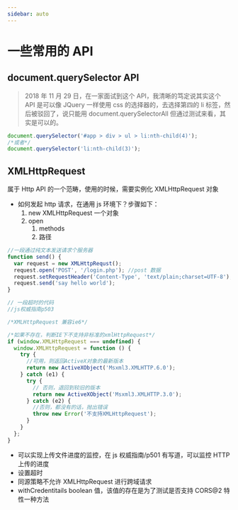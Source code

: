 ```yaml
---
sidebar: auto
---
```


# 一些常用的 API

## document.querySelector API

> 2018 年 11 月 29 日，在一家面试到这个 API，我清晰的笃定说其实这个 API 是可以像 JQuery 一样使用 css 的选择器的，去选择第四的 li 标签，然后被驳回了，说只能用 document.querySelectorAll
> 但通过测试来看，其实是可以的。

```js
document.querySelector('#app > div > ul > li:nth-child(4)');
/*或者*/
document.querySelector('li:nth-child(3)');
```

## XMLHttpRequest

属于 Http API 的一个范畴，使用的时候，需要实例化 XMLHttpRequest 对象

- 如何发起 http 请求，在通用 js 环境下？步骤如下：
  1. new XMLHttpRequest 一个对象
  2. open
     1. methods
     2. 路径

```js
//一段通过纯文本发送请求个服务器
function send() {
  var request = new XMLHttpRequst();
  request.open('POST', '/login.php'); //post 数据
  request.setRequestHeader('Content-Type', 'text/plain;charset=UTF-8');
  request.send('say hello world');
}

// 一段超时的代码
//js权威指南p503

/*XMLHttpRequest 兼容ie6*/

/*如果不存在，判断IE下不支持非标准的xmlHttpRequest*/
if (window.XMLHttpRequest === undefined) {
  window.XMLHttpRequest = function () {
    try {
      //可用，则返回ActiveX对象的最新版本
      return new ActiveXObject('Msxml3.XMLHTTP.6.0');
    } catch (e1) {
      try {
        // 否则，退回到较旧的版本
        return new ActiveXObject('Msxml3.XMLHTTP.3.0');
      } catch (e2) {
        //否则，都没有的话，抛出错误
        throw new Error('不支持XMLHttpRequest');
      }
    }
  };
}
```

- 可以实现上传文件进度的监控，在 js 权威指南/p501 有写道，可以监控 HTTP 上传的进度
- 设置超时
- 同源策略不允许 XMLHttpRequest 进行跨域请求
- withCredentitails boolean 值，该值的存在是为了测试是否支持 CORS@2 特性一种方法
